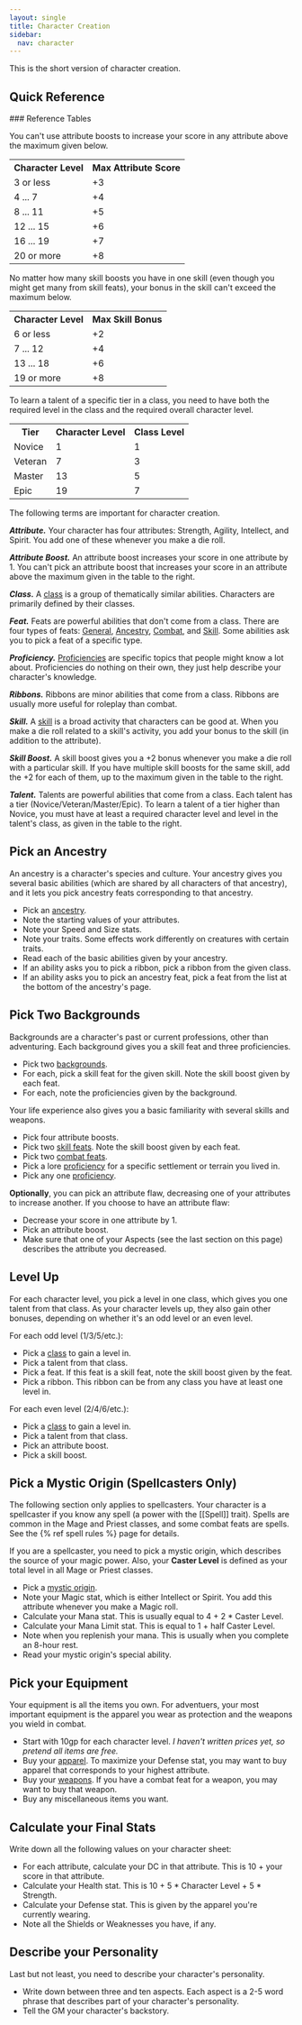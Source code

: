 ```yaml
---
layout: single
title: Character Creation
sidebar:
  nav: character
---
```


This is the short version of character creation.

## Quick Reference

<aside markdown=1>
### Reference Tables

You can't use attribute boosts to increase your score in any attribute above the maximum given below.

<table>
  <tr>
    <th>Character Level</th>
    <th>Max Attribute Score</th>
  </tr>
  <tr>
    <td>3 or less</td>
    <td>+3</td>
  </tr>
  <tr>
    <td>4 ... 7</td>
    <td>+4</td>
  </tr>
  <tr>
    <td>8 ... 11</td>
    <td>+5</td>
  </tr>
  <tr>
    <td>12 ... 15</td>
    <td>+6</td>
  </tr>
  <tr>
    <td>16 ... 19</td>
    <td>+7</td>
  </tr>
  <tr>
    <td>20 or more</td>
    <td>+8</td>
  </tr>
</table>

No matter how many skill boosts you have in one skill (even though you might get many from skill feats), your bonus in the skill can't exceed the maximum below.

<table>
  <tr>
    <th>Character Level</th>
    <th>Max Skill Bonus</th>
  </tr>
  <tr>
    <td>6 or less</td>
    <td>+2</td>
  </tr>
  <tr>
    <td>7 ... 12</td>
    <td>+4</td>
  </tr>
  <tr>
    <td>13 ... 18</td>
    <td>+6</td>
  </tr>
  <tr>
    <td>19 or more</td>
    <td>+8</td>
  </tr>
</table>

To learn a talent of a specific tier in a class, you need to have both the required level in the class and the required overall character level.

<table>
  <tr>
    <th>Tier</th>
    <th>Character Level</th>
    <th>Class Level</th>
  </tr>
  <tr>
    <td>Novice</td>
    <td>1</td>
    <td>1</td>
  </tr>
  <tr>
    <td>Veteran</td>
    <td>7</td>
    <td>3</td>
  </tr>
  <tr>
    <td>Master</td>
    <td>13</td>
    <td>5</td>
  </tr>
  <tr>
    <td>Epic</td>
    <td>19</td>
    <td>7</td>
  </tr>
</table>
</aside>

The following terms are important for character creation.

***Attribute.*** Your character has four attributes: Strength, Agility, Intellect, and Spirit. You add one of these whenever you make a die roll.

***Attribute Boost.*** An attribute boost increases your score in one attribute by 1. You can't pick an attribute boost that increases your score in an attribute above the maximum given in the table to the right.

***Class.*** A [class](classes.html) is a group of thematically similar abilities. Characters are primarily defined by their classes.

***Feat.*** Feats are powerful abilities that don't come from a class. There are four types of feats: [General](feats-general.html), [Ancestry](feats-ancestry.html), [Combat](feats-combat.html), and [Skill](feats-skill.html). Some abilities ask you to pick a feat of a specific type.

***Proficiency.*** [Proficiencies](proficiencies.html) are specific topics that people might know a lot about. Proficiencies do nothing on their own, they just help describe your character's knowledge.

***Ribbons.*** Ribbons are minor abilities that come from a class. Ribbons are usually more useful for roleplay than combat.

***Skill.*** A [skill](skills.html) is a broad activity that characters can be good at. When you make a die roll related to a skill's activity, you add your bonus to the skill (in addition to the attribute).

***Skill Boost.*** A skill boost gives you a +2 bonus whenever you make a die roll with a particular skill. If you have multiple skill boosts for the same skill, add the +2 for each of them, up to the maximum given in the table to the right.

***Talent.*** Talents are powerful abilities that come from a class. Each talent has a tier (Novice/Veteran/Master/Epic). To learn a talent of a tier higher than Novice, you must have at least a required character level and level in the talent's class, as given in the table to the right.

## Pick an Ancestry

An ancestry is a character's species and culture. Your ancestry gives you several basic abilities (which are shared by all characters of that ancestry), and it lets you pick ancestry feats corresponding to that ancestry.
* Pick an [ancestry](ancestries.html).
* Note the starting values of your attributes.
* Note your Speed and Size stats.
* Note your traits. Some effects work differently on creatures with certain traits.
* Read each of the basic abilities given by your ancestry.
* If an ability asks you to pick a ribbon, pick a ribbon from the given class.
* If an ability asks you to pick an ancestry feat, pick a feat from the list at the bottom of the ancestry's page.

## Pick Two Backgrounds

Backgrounds are a character's past or current professions, other than adventuring. Each background gives you a skill feat and three proficiencies.
* Pick two [backgrounds](backgrounds.html).
* For each, pick a skill feat for the given skill. Note the skill boost given by each feat.
* For each, note the proficiencies given by the background.

Your life experience also gives you a basic familiarity with several skills and weapons.
* Pick four attribute boosts.
* Pick two [skill feats](feats-skill.html). Note the skill boost given by each feat.
* Pick two [combat feats](feats-combat.html).
* Pick a lore [proficiency](proficiencies.html) for a specific settlement or terrain you lived in.
* Pick any one [proficiency](proficiencies.html).

**Optionally**, you can pick an attribute flaw, decreasing one of your attributes to increase another. If you choose to have an attribute flaw:
* Decrease your score in one attribute by 1.
* Pick an attribute boost.
* Make sure that one of your Aspects (see the last section on this page) describes the attribute you decreased.

## Level Up

For each character level, you pick a level in one class, which gives you one talent from that class. As your character levels up, they also gain other bonuses, depending on whether it's an odd level or an even level.

For each odd level (1/3/5/etc.):
* Pick a [class](classes.html) to gain a level in.
* Pick a talent from that class.
* Pick a feat. If this feat is a skill feat, note the skill boost given by the feat.
* Pick a ribbon. This ribbon can be from any class you have at least one level in.

For each even level (2/4/6/etc.):
* Pick a [class](classes.html) to gain a level in.
* Pick a talent from that class.
* Pick an attribute boost.
* Pick a skill boost.

## Pick a Mystic Origin (Spellcasters Only)

The following section only applies to spellcasters. Your character is a spellcaster if you know any spell (a power with the [[Spell]] trait). Spells are common in the Mage and Priest classes, and some combat feats are spells. See the {% ref spell rules %} page for details.

If you are a spellcaster, you need to pick a mystic origin, which describes the source of your magic power. Also, your **Caster Level** is defined as your total level in all Mage or Priest classes.
* Pick a [mystic origin](mystic-origins.html).
* Note your Magic stat, which is either Intellect or Spirit. You add this attribute whenever you make a Magic roll.
* Calculate your Mana stat. This is usually equal to 4 + 2 * Caster Level.
* Calculate your Mana Limit stat. This is equal to 1 + half Caster Level.
* Note when you replenish your mana. This is usually when you complete an 8-hour rest.
* Read your mystic origin's special ability.

## Pick your Equipment

Your equipment is all the items you own. For adventuers, your most important equipment is the apparel you wear as protection and the weapons you wield in combat.
* Start with 10gp for each character level. *I haven't written prices yet, so pretend all items are free.*
* Buy your [apparel](equipment.html#apparel). To maximize your Defense stat, you may want to buy apparel that corresponds to your highest attribute.
* Buy your [weapons](equipment.html#weapons). If you have a combat feat for a weapon, you may want to buy that weapon.
* Buy any miscellaneous items you want.

## Calculate your Final Stats

Write down all the following values on your character sheet:
* For each attribute, calculate your DC in that attribute. This is 10 + your score in that attribute.
* Calculate your Health stat. This is 10 + 5 * Character Level + 5 * Strength.
* Calculate your Defense stat. This is given by the apparel you're currently wearing.
* Note all the Shields or Weaknesses you have, if any.

## Describe your Personality

Last but not least, you need to describe your character's personality.
* Write down between three and ten aspects. Each aspect is a 2-5 word phrase that describes part of your character's personality.
* Tell the GM your character's backstory.

<script type="module" src="{% link assets/js/roll-me-one.js %}"></script>
